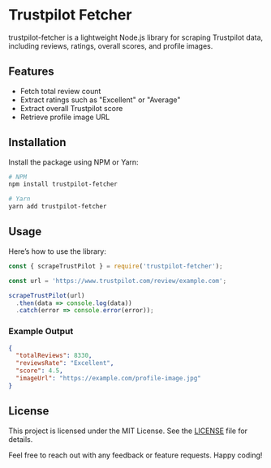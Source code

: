 # Trustpilot Fetcher

trustpilot-fetcher is a lightweight Node.js library for scraping Trustpilot data, including reviews, ratings, overall scores, and profile images.

## Features

- Fetch total review count
- Extract ratings such as "Excellent" or "Average"
- Extract overall Trustpilot score
- Retrieve profile image URL

## Installation

Install the package using NPM or Yarn:

```bash
# NPM
npm install trustpilot-fetcher

# Yarn
yarn add trustpilot-fetcher
```

## Usage

Here’s how to use the library:

```javascript
const { scrapeTrustPilot } = require('trustpilot-fetcher');

const url = 'https://www.trustpilot.com/review/example.com';

scrapeTrustPilot(url)
  .then(data => console.log(data))
  .catch(error => console.error(error));
```

### Example Output

```json
{
  "totalReviews": 8330,
  "reviewsRate": "Excellent",
  "score": 4.5,
  "imageUrl": "https://example.com/profile-image.jpg"
}
```

## License

This project is licensed under the MIT License. See the [LICENSE](./LICENSE) file for details.

Feel free to reach out with any feedback or feature requests. Happy coding!
